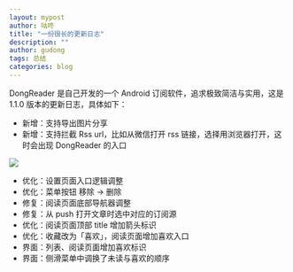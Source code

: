 ```yaml
---
layout: mypost
author: 咕咚
title: "一份很长的更新日志"
description: ""
author: gudong
tags: 总结
categories: blog 
---
```


DongReader 是自己开发的一个 Android 订阅软件，追求极致简洁与实用，这是 1.1.0 版本的更新日志，具体如下：

- 新增：支持导出图片分享
- 新增：支持拦截 Rss url，比如从微信打开 rss 链接，选择用浏览器打开，这时会出现 DongReader 的入口

![](https://gitee.com/maoruibin/img/raw/master/2021/12/01/IMG_20211201_191747.jpg)

- 优化：设置页面入口逻辑调整
- 优化：菜单按钮 移除 -> 删除
- 修复：阅读页面底部导航器调整
- 修复：从 push 打开文章时选中对应的订阅源
- 优化：阅读页面顶部 title 增加箭头标识
- 优化：收藏改为「喜欢」，阅读页面增加喜欢入口
- 界面：列表、阅读页面增加喜欢标识
- 界面：侧滑菜单中调换了未读与喜欢的顺序